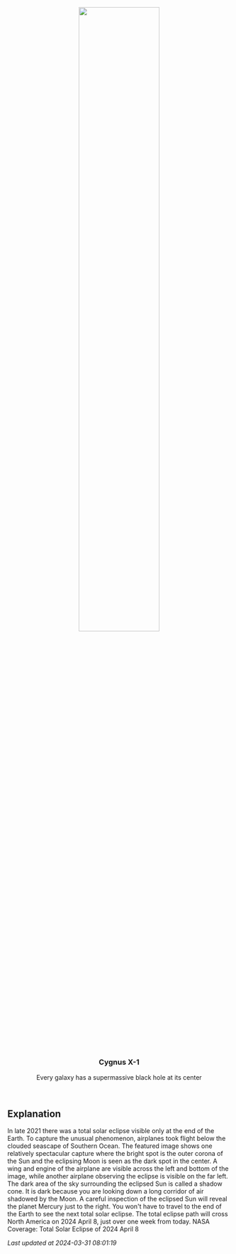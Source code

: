 <p align='center'>
    <img src='https://apod.nasa.gov/apod/image/2403/EclipseAntarctica_Horalek_1080.jpg' width='60%' />
    <h3 align="center">Cygnus X-1</h3>
    <p align="center">Every galaxy has a supermassive black hole at its center</p>
</p>
<br/>

Explanation
--
In late 2021 there was a total solar eclipse visible only at the end of the Earth.  To capture the unusual phenomenon, airplanes took flight below the clouded seascape of Southern Ocean. The featured image shows one relatively spectacular capture where the bright spot is the outer corona of the Sun and the eclipsing Moon is seen as the dark spot in the center.  A wing and engine of the airplane are visible across the left and bottom of the image, while another airplane observing the eclipse is visible on the far left. The dark area of the sky surrounding the eclipsed Sun is called a shadow cone. It is dark because you are looking down a long corridor of air shadowed by the Moon. A careful inspection of the eclipsed Sun will reveal the planet Mercury just to the right. You won't have to travel to the end of the Earth to see the next total solar eclipse. The total eclipse path will cross North America on 2024 April 8, just over one week from today.   NASA Coverage: Total Solar Eclipse of 2024 April 8


*Last updated at 2024-03-31 08:01:19*

